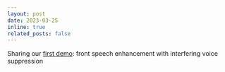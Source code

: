 ```yaml
---
layout: post
date: 2023-03-25
inline: true
related_posts: false
---
```


Sharing our [first demo](projects/1_project): front speech enhancement with interfering voice suppression
